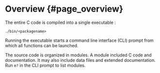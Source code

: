# Overview {#page_overview}

The entire C code is compiled into a single executable :

	./bin/<packagename>

Running the executable starts a command line interface (CLI) prompt from which all functions can be launched.

The source code is organized in modules. A module included C code and documentation. It may also include data files and extended documentation. Run `m?` in the CLI prompt to list modules.
 
